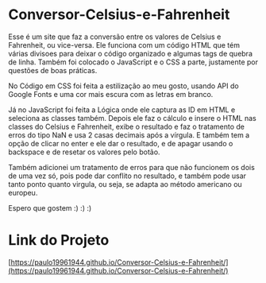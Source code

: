 # Conversor-Celsius-e-Fahrenheit

Esse é um site que faz a conversão entre os valores de Celsius e Fahrenheit, ou vice-versa. Ele funciona com um código HTML que tém várias divisoes para deixar o código organizado e algumas tags de quebra de linha. Também foi colocado o JavaScript e o CSS a parte, justamente por questões de boas práticas.

No Código em CSS foi feita a estilização ao meu gosto, usando API do Google Fonts e uma cor mais escura com as letras em branco.

Já no JavaScript foi feita a Lógica onde ele captura as ID em HTML e seleciona as classes também. Depois ele faz o cálculo e insere o HTML nas classes do Celsius e Fahrenheit, exibe o resultado e faz o tratamento de erros do tipo NaN e usa 2 casas decimais após a vírgula. E também tem a opção de clicar no enter e ele dar o resultado, e de apagar usando o backspace e de resetar os valores pelo botão.

Também adicionei um tratamento de erros para que não funcionem os dois de uma vez só, pois pode dar conflito no resultado, e também pode usar tanto ponto quanto virgula, ou seja, se adapta ao método americano ou europeu.


Espero que gostem :) :) :)


# Link do Projeto

[https://paulo19961944.github.io/Conversor-Celsius-e-Fahrenheit/](https://paulo19961944.github.io/Conversor-Celsius-e-Fahrenheit/)
